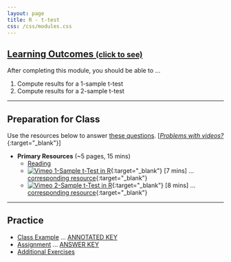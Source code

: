 ```yaml
---
layout: page
title: R - t-test
css: /css/modules.css
---
```


<div class="panel-group-ILOs">
  <div class="panel panel-default">
    <div class="panel-heading">
      <h2 class="panel-title">
        <a data-toggle="collapse" href="#ILOs">Learning Outcomes <small>(click to see)</small></a>
      </h2>
    </div>
    <div id="ILOs" class="panel-collapse collapse">
      <div class="panel-body">
<p>After completing this module, you should be able to ...</p>

<ol>
  <li>Compute results for a 1-sample t-test</li>
  <li>Compute results for a 2-sample t-test</li>
</ol>
      </div>
    </div>
  </div>
</div>

----

## Preparation for Class

Use the resources below to answer [these questions](Prep/Rttests). [[*Problems with videos?*](../resources/FAQ/FAQs/videos){:target="_blank"}]

* **Primary Resources** (~5 pages, 15 mins)
  * [Reading](bookR/Rttests.html)
  * [![Vimeo](../img/dhovid.png) 1-Sample t-Test in R](https://vimeo.com/441053915){:target="_blank"} [7 mins] ... [corresponding resource](HO/Penguins.html#Rttests1){:target="_blank"}
  * [![Vimeo](../img/dhovid.png) 2-Sample t-Test in R](https://vimeo.com/441364656){:target="_blank"} [8 mins] ... [corresponding resource](HO/Penguins.html#Rttests2){:target="_blank"}

----

## Practice

* [Class Example](CE/Rttests_CExmpl) ... [ANNOTATED KEY](CE/KEY_Rttests_CExmpl)
* [Assignment](CE/Rttests_CE1) ... [ANSWER KEY](CE/KEY_Rttests_CE)
* [Additional Exercises](CE/Rttests_CE2)

<!---
&nbsp;

----

## Archived Materials

* [![Vimeo](../img/dhovid.png) 1-Sample t-Test in R](https://vimeo.com/user45324800/1samplettest){:target="_blank"} [5 mins]
* [![Vimeo](../img/dhovid.png) 2-Sample t-Test in R](https://vimeo.com/user45324800/1samplettest){:target="_blank"} [5 mins]

--->
